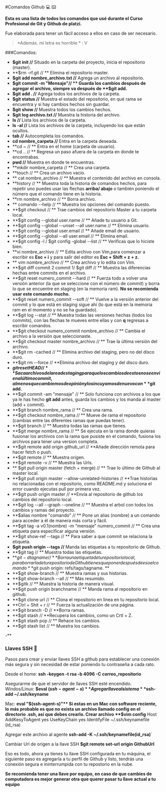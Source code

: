 #Comandos Github 💻 ⌨️

**Esta es una lista de todos los comandos que usé durante el Curso Profesional de Git y Github de platzi.**

Fue elaborada para tener un fácil acceso a ellos en caso de ser necesario.

 >*Además. mi letra es horrible  *  : V
 
 ###Comandos:
 - **$git  init //** Situado en la carpeta del proyecto, inicia el repositorio (master).
 - **$rm -rf.git // ** Elimina el repositorio master.
 - **$git add nombre_archivo.txt //** Agrega un archivo al repositorio.
 - **$git commit -m "Mensaje"// ** Guarda los cambios después de agregar el archivo, siempre va después de **$git add.**
 - **$git add . //** Agrega todos los archivos de la carpeta.
 - **$git status //** Muestra el estado del repositorio, en qué rama se encuentra y si hay cambios hechos sin guardar.
 - **$git show //** Muestra todos los cambios hechos.
 - **$git log archivo.txt //** Muestra la historia del archivo.
 - **ls //** Lista los archivos de la carpeta.
 - **ls -al //** Lista los archivos de la carpeta, incluyendo los que están ocultos.
 - **tab //** Autocompleta los comandos.
 - **cd nombre_carpeta //** Entra en la carpeta deseada.
 - **cd ~ // ** Entra en el home (carpeta de usuario).
 - **cd .. // ** Regresa un paso afuera de la carpeta en donde te encontrabas.
 - **pwd //** Muestra en donde te encuentras.
 - **mkdir nombre_carpeta // ** Crea una carpeta.
 - **touch // ** Crea un archivo vacío.
 - ** cat nombre_archivo // ** Muestra el contenido del archivo en consola.
 - **history // ** Muestra toda la historia de comandos hechos, para repetir uno puedes usar las flechas **arriba/ abajo** o también poniendo el número que el comando tiene en la historia.
 - **rm nombre_archivo // ** Borra archivo.
 - ** comando --help // ** Muestra los opciones del comando puesto.
 - **$git checkout // ** Trae cambios del repositorio Master a tu carpeta local.
 - **$git config  --global user.name // ** Añade tu usuario a Git.
 - **$git config --global --unset --all user.name // ** Elimina usuario.
 - **$git config --global user.email // ** Añade email de usuario.
 - **$git config --global --all user.email // ** Elimina email.
 - **$git config -l / $git config -global --list // ** Verificas que lo hiciste bien.
 - **vi nombre_archivo // ** Edita archivo con Vim,para comenzar a escribir es **Esc + i** y para salir del editor es **Esc + Shift + z + z.**
 - ** vim nombre_archivo // **  Crea archivo y lo edita con Vim.
 - **$git diff commit 2 commit 1/ $git diff // ** Muestra las diferencias hechas entre commits en el archivo.
 - **$git reset numero_commit --hard // ** Fuerza todo a volver una versión anterior (la que se seleccione con el número de commit) y borra lo que se encuentre en staging (en la memoria ram). **No se recomienda usar este comando mucho.**
 - **$git reset numero_commit --soft  // ** Vuelve a la versión anterior del commit y lo que está en staging sigue ahí (lo que está en la memoria ram en el momento y no se ha guardado).
 - **$git log --stat // ** Muestra todas las versiones hechas (todos los commits), con las flechas te mueves entre ellas y con **q** regresas a escribir comandos.
 - **$git checkout numero_commit nombre_archivo // ** Cambia el archivo a la versión que seleccionaste.
 - **$git checkout master nombre_archivo // ** Trae la última versión del archivo.
 - **$git rm -cached // ** Elimina archivo del staging, pero no del disco duro.
 - **$git rm --force // **Elimina archivo del staging y del disco duro.
 - **$git reset HEAD // ** Saca archivos del area de staging para que los cambios de estos no se envien al último commit, al menos que cambiemos de opinión y los incuyamos de nuevo con **$git add.**
 - **$git commit -am "mensaje" // ** Solo funciona con archivos a los que ya le has hecho **git add** antes, guarda los cambios y los manda al master  (add + commit).
 - **$git branch nombre_rama // ** Crea una rama.
 - **$git checkout nombre_rama // ** Mueve de rama el repositorio (cambias entre las diferentes ramas que puedas tener).
 - **$git branch // **  Muestra todas las ramas que tienes.
 - **$git merge nombre_rama // ** Se ejecuta en la rama donde quieras fusionar los archivos con la rama que pusiste en el comando, fusiona los archivos para tener una version completa.
 - **$git remote add origin github_url // **Añade dirección remota para hacer fetch o push.
 - **$git remote // ** Muestra origen.
 - **$git remote -v // ** Muestra las Urls.
 - ** $git pull origin master (fetch + merge) // ** Trae lo último de Github al master local.
 - **$git pull origin master --allow-unrelated-histories // **Trae historias no relacionadas con el repositorio, como README.md y soluciona el error cuando ejecutas pull por primera vez.
 - **$git push origin master // **Envía al repositorio de github los cambios del repositorio local.
 - **$git log --all --graph --oneline // ** Muestra el arbol con todos los cambios y ramas del proyecto.
 - **$alias nombre "comando" // ** Pone un alias (nombre) a un comando para acceder a él de manera más corta y fácil.
 - **$git tag -a v0.1(nombre) -m "mensaje" numero_commit // ** Crea una etiqueta para especificar alguna versión.
 - **$git show-ref --tags // ** Para saber a que commit se relaciona la etiqueta.
 - **$git push origin --tags //** Manda las etiquetas a tu repositorio de Github.
 - **$git tag // ** Muestra todas las etiquetas.
 - **$git -d tagname // ** Borra una etiqueta de tu repositorio local, para borrarla de tu repositorio de Github tienes que poner después de eso el comando **$git  push origin: refs/tags/tagname. **
 - **$git show-branch // ** Muestra ramas y sus historias.
 - **$git show-branch --all // ** Más resumido.
 - **$gitk // ** Muestra la historia de manera visual.
 - **$git push origin branchname // ** Manda rama al repositorio en github.
 - **$git clone url // ** Clona el repositorio en linea en tu repositorio local.
 - **Ctrl + Shit + r // ** Fuerza la actualización de una página.
 - **$git branch -D // **Borra ramas.
 - **$git stash // **Recupera los cambios, como un Crtl + Z.
 - **$git stash pop // ** Rehace los cambios.
 - **$git stash list // ** Muestra los cambios.

-**
### Llaves SSH 🔑 

Pasos para crear y enviar llaves SSH a github para establecer una conexión más segura y sin necesidad de estar poniendo tu contraseña a cada rato.

Desde el home:
**ssh -keygen -t rsa -b 4096 -C correo_repositorio**

Asegurarme de que el servidor de llaves SSH esté encendido.
Windos/Linux:
**$eval $(ssh-agent-s)**
Agregar llave al sistema
**$ssh-add ~/.ssh/keyname**

Mac:
**eval "$(ssh-agent-s)"**
Si estas en un Mac con software reciente, lo más probable es que no exista un archivo llamado config en el directorio .ssh, así que debes crearlo.
Crear archivo
**$vim config**
				Host
				AddKesyToAgent yes
				UseKeyChain yes
				IdentifyFile ~/.ssh/keynamefile (id_rsa)

Agregar este archivo al agente
**ssh-add -K ~/.ssh/keynamefile(id_rsa)**`


Cambiar Url de origen a la llave SSH
**$git remote set-url origin GithubUrl**

Eso es todo, ahora ya tienes tu llave SSH configurada en tu máquina, el siguiente paso es agregarla a tu perfil de Github y listo, tendrás una conexión segura e ininterrumpida con tu repostorio en la nube.

**Se recomienda tener una llave por equipo, en caso de que cambies de computadora es mejor generar otra que querer pasar tu llave actual a tu equipo**
 
 
 
 






